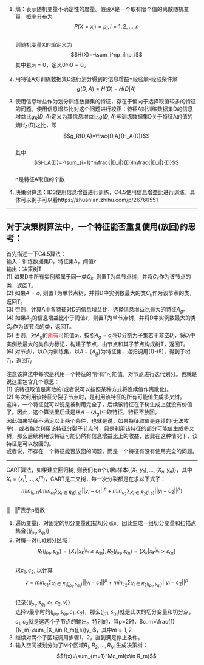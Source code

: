 1. 熵：表示随机变量不确定性的度量。假设X是一个取有限个值的离散随机变量，概率分布为  
   $$P(X=x_i)=p_i, i=1,2,...,n$$  
   则随机变量X的熵定义为    
   $$H(X)=-\sum_i^np_ilnp_i$$
   其中若$p_i=0$，定义$0ln0=0$。
2. 用特征A对训练数据集D进行划分得到的信息增益=经验熵-经验条件熵  
   $$g(D,A)=H(D)-H(D|A)$$
3. 使用信息增益作为划分训练数据集的特征，存在于偏向于选择取值较多的特征的问题。使用信息增益比对这个问题进行校正：特征A对训练数据集D的信息增益比$g_R(D,A)$定义为其信息增益比$g(D,A)$与训练数据集D关于特征A的值的熵$H_A(D)$之比，即  
   $$g_R(D,A)=\frac{D,A}{H_A(D)}$$  
   其中  
   $$H_A(D)=-\sum_{i=1}^n\frac{|D_i|}{D}ln\frac{|D_i|}{D}$$  
   n是特征A取值的个数

4. 决策树算法：ID3使用信息增益进行训练，C4.5使用信息增益比进行训练。具体可以例子可以看https://zhuanlan.zhihu.com/p/26760551  

-----

对于决策树算法中，一个特征能否重复使用(放回)的思考：  
---
首先描述一下C4.5算法：  
输入：训练数据集D，特征集A，阈值$\epsilon$  
输出：决策树T  
(1) 如果D中所有实例都属于同一类$C_k$, 则置T为单节点树，并将$C_k$作为该节点的类，返回T。  
(2) 如果$A=\emptyset$, 则置T为单节点树，并将D中实例数最大的类$C_k$作为该节点的类，返回T。  
(3) 否则，计算A中各特征对D的信息增益比，选择信息增益比最大的特征$A_g$。  
(4) 如果$A_g$的信息增益比小于阈值$\epsilon$，则置T为单节点树，并将D中实例数最大的类$C_k$作为该节点的类，返回T。  
(5) 否则，对$A_g$的<font color=red>所有</font>可能值$a_i$，按照$A_g=a_i$将D分割为子集若干非空$D_i$，将$D_i$中实例数最大的类作为标记，构建子节点，由节点和其子节点构成树T，返回T。  
(6) 对节点i，以$D_i$为训练集，以$A-\{A_g\}$为特征集，递归调用(1)-(5)，得到子树$T_i$，返回$T_i$  

注意该算法中每次是利用一个特征的“所有”可能值，对节点进行迭代划分。也就是说这里包含几个意思：  
(1) 该特征取值是离散的(或者说可以按照某种方式将连续值作离散化)。  
(2) 每次利用该特征分裂子节点时，是利用该特征的所有可能值生成多叉树。  
这样，一个特征就可以说是被利用完全了，后续该特征在子树生成上就没有价值了。因此，这个算法里后续是从$A-\{A_g\}$中取特征，特征不放回。  
因此如果特征不满足以上两个条件，也就是说，如果特征取值是连续的(无法枚举)，或者每次利用该特征分裂子节点时，只是利用该特征的部分可能值生成多叉树，那么后续利用该特征可能仍然有信息增益比上的收益，因此在这种情况下，该特征是可以放回的。  
或者说，不存在一个特征能否放回的问题，而是一个特征有没有使用完全的问题。

---

CART算法，如果建立回归树, 则我们有n个训练样本$\{(X_1,y_1), ..., (X_n, y_n)\}$，其中$X_i=(x_i^1, ..., x_i^m)$，CART是二叉树，每一次分裂都是在求以下式子：  
   $$min_{(j,s)}\{min_{c_1}\sum_{X_i\in R_1(j,s)}||y_i-c_1||^p+min_{c_2}\sum_{X_i\in R_2(j,s)}||y_i-c_2||^p\}$$  
   $||\cdot ||^p$表示p范数  
1. 遍历变量j，对固定的切分变量j扫描切分点s。因此生成一组切分变量和扫描点集合$\{(j_{p_1},s_{q_1})\}$
2. 对每一对(j,s)划分区域：  
   $$R_1(j_{p_1},s_{q_1})=\{X_k|x_k^{j_{p_1}}\leq s_{q_1}\}, R_2(j_{p_1},s_{q_1})=\{X_k|x_k^{j_{p_1}}\gt s_{q_1}\}$$  
   求$c_1, c_2$, 以计算  
   $$v=min_{c_1}\sum_{X_i\in R_1(j_{p_1},s_{q_1})}||y_i-c_1||^p+min_{c_2}\sum_{X_i\in R_2(j_{p_1},s_{q_1})}||y_i-c_2||^p$$  
   记录$\{(j_{p_1},s_{q_1},c_1,c_2,v)\}$  
   选择v最小时的$(j_{p_1}, s_{q_1},c_1,c_2)$，那么$(j_{p1}, s_{q_1})$就是此次的切分变量和切分点，$c_1,c_2$就是这两个子节点的输出。特别的，当p=2时，$c_m=\frac{1}{N_m}\sum_{X_i\in R_m(j,s)}y_i$，其中$m=1,2$ 
3. 继续对两个子区域调用步骤1，2，直到满足停止条件。
4. 输入空间被划分为了M个区域$R_1, R_2, ..., R_M$,生成决策树：  
   $$f(x)=\sum_{m=1}^Mc_mI(x\in R_m)$$